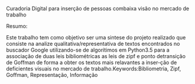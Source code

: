 Curadoria Digital para inserção de pessoas combaixa visão no mercado de trabalho


Resumo:

Este trabalho tem como objetivo ser uma sintese do projeto realizado que consiste na analize qualitativa/representativa de textos encontrados no buscador Google utilizando-se de algorítimos em Python3.5 para a associação de duas leis bibliométricas as leis de zipf e ponto detransição de Goffman de forma a obter os textos mais relavantes a inser-ção de deficientes visuais no mercado de trabalho.Keywords:Bibliometria, Zipf, Goffman, Representação, Informação


